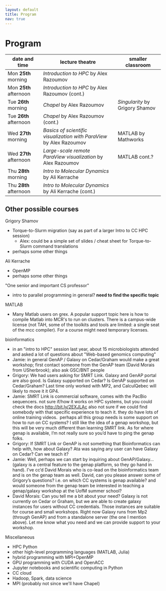 ```yaml
---
layout: default
title: Program
nav: true
---
```


# Program

| date and time | lecture theatre | smaller classroom |
| ------------- | --------------- | ----------------- |
| Mon **25th** morning | *Introduction to HPC* by Alex Razoumov | |
| Mon **25th** afternoon | *Introduction to HPC* by Alex Razoumov (cont.) | |
| Tue **26th** morning | *Chapel* by Alex Razoumov | *Singularity* by Grigory Shamov |
| Tue **26th** afternoon | *Chapel* by Alex Razoumov (cont.) | |
| Wed **27th** morning | *Basics of scientific visualization with ParaView* by Alex Razoumov | MATLAB by Mathworks |
| Wed **27th** afternoon | *Large-scale remote ParaView visualization* by Alex Razoumov | MATLAB cont.? |
| Thu **28th** morning | *Intro to Molecular Dynamics* by Ali Kerrache | |
| Thu **28th** afternoon | *Intro to Molecular Dynamics* by Ali Kerrache (cont.) | |

## Other possible courses

Grigory Shamov
- Torque-to-Slurm migration (say as part of a larger Intro to CC HPC session)
  - Alex: could be a simple set of slides / cheat sheet for Torque-to-Slurm command translations
- perhaps some other things

Ali Kerrache
- OpenMP
- perhaps some other things

"One senior and important CS professor"
- intro to parallel programming in general? **need to find the specific topic**

MATLAB
- Many Matlab users on grex. A popular support topic here is how to compile Matlab into MCR's to run on
  clusters. There is a campus-wide license (not TAH, some of the toolkits and tools are limited: a single
  seat of the mcc compiler). For a course might need temporary licenses.

bioinformatics
- in an "intro to HPC" session last year, about 15 microbiologists attended and asked a lot of questions
  about "Web-based genomics computing"
- Jamie: in general GenAP / Galaxy on Cedar/Graham would make a great workshop; first contact someone
  from the GenAP team (David Morais from USherbrook); also ask GSC/BNT people
- Grigory: We had users asking for SMRT Link. Galaxy and GenAP portal are also good. Is Galaxy supported
  on Cedar? Is GenAP supported on Cedar/Graham? Last time only worked with MP2, and CalculQebec will
  likely to move it it GP4.
- Jamie: SMRT Link is commercial software, comes with the PacBio sequencers. not sure if/how it works on
  HPC systems, but you could check the docs http://bit.ly/2EXJLAc also not sure if we could find somebody
  with that specific experience to teach it. they do have lots of online training videos.  perhaps all
  this group needs is some support on how to run on CC systems? I still like the idea of a genap
  workshop, but this will be very much different than learning SMRT link. As for where genap is
  available, I’m not really sure so you’d have to ping the genap folks.
- Grigory: If SMRT Link or GenAP is not something that Bioinformatics can help with, how about Galaxy?
  Ata was saying any user can have Galaxy on Cedar? Can we teach it?
- Jamie: Well, perhaps we can start by inquiring about GenAP/Galaxy… (galaxy is a central feature to the
  genap platform, so they go hand in hand). I’ve cc’d David Morais who is co-lead on the bioinformatics
  team and is on the genap team as well. David, can you please answer some of Grigory’s questions?
  i.e. on which CC systems is genap available? and would someone from the genap team be interested in
  teaching a genap/galaxy workshop at the UofM summer school?
- David Morais: Can you tell me a bit about your need? Galaxy is not currently on Cedar or Graham, but we
  are able to create galaxy instances for users without CC credentials. Those instances are suitable for
  course and small workshops. Right now Galaxy runs from Mp2 (through GenAP) and from a standalone server
  (the one I mention above). Let me know what you need and we can provide support to your workshop.

Miscellaneous

- HPC Python
- other high-level programming languages (MATLAB, Julia)
- hybrid programming with MPI+OpenMP
- GPU programming with CUDA and OpenACC
- Jupyter notebooks and scientific computing in Python
- CC cloud
- Hadoop, Spark, data science
- MPI (probably not since we'll have Chapel)
